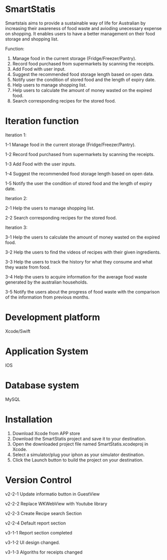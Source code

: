 # SmartStatis
  Smartstais aims to provide a sustainable way of life for Australian by increasing their awareness of food waste and avioding unecessary expense on shopping. It enables users to have a better management on their food storage and shopping list.

Function:

1. Manage food in the current storage (Fridge/Freezer/Pantry).
2. Record food purchased from supermarkets by scanning the receipts.
3. Add Food with user input.
4. Suggest the recommended food storage length based on open data.
5. Notify user the condition of stored food and the length of expiry date.
6. Help users to manage shopping list.
7. Help users to calculate the amount of money wasted on the expired food.
8. Search corresponding recipes for the stored food.
# Iteration function
Iteration 1: 

   1-1 Manage food in the current storage (Fridge/Freezer/Pantry).
  
   1-2 Record food purchased from supermarkets by scanning the receipts.
  
   1-3 Add Food with the user inputs.
  
   1-4 Suggest the recommended food storage length based on open data. 
   
   1-5 Notify the user the condition of stored food and the length of expiry date.
   
  
Iteration 2:

   2-1 Help the users to manage shopping list.
  
   2-2 Search corresponding recipes for the stored food.
   
  
Iteration 3:

   3-1 Help the users to calculate the amount of money wasted on the expired food.
   
   3-2 Help the users to find the videos of recipes with their given ingredients.
   
   3-3 Help the users to track the history for what they consume and what they waste from food.
   
   3-4 Help the users to acquire information for the average food waste generated by the australian households.
   
   3-5 Notify the users about the progress of food waste with the comparison of the information from previous months.
  
# Development platform
  Xcode/Swift
# Application System
  IOS
# Database system
  MySQL
# Installation 
  1. Download Xcode from APP store
  2. Download the SmartStatis project and save it to your destination.
  3. Open the downloaded project file named SmartStatis.xcodeproj in Xcode.
  4. Select a simulator/plug your iphon as your simulator destination.
  5. Click the Launch button to build the project on your destination.
# Version Control
  v2-2-1 Update informatio button in GuestView
  
  v2-2-2 Replace WKWebView with Youtube library
  
  v2-2-3 Create Recipe search Section
  
  v2-2-4 Default report section
  
  v3-1-1 Report section completed
  
  v3-1-2 UI design changed.
  
  v3-1-3 Algoriths for receipts changed

